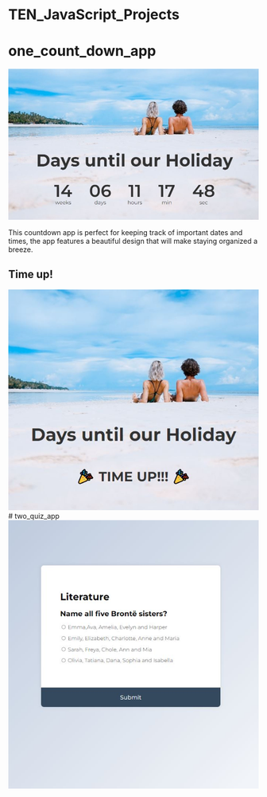 # TEN_JavaScript_Projects
# one_count_down_app
<img src="./one/holiday.JPG" alt="holiday countdown">
<p>This countdown app is perfect for keeping track of important dates and times, the app features a beautiful design that will make staying organized a breeze.</p>
<h2>Time up!</h2>
<img src="./one/holiday_time.JPG" alt="time up">
# two_quiz_app
<img src="./two/quiz.JPG" alt="quiz">
